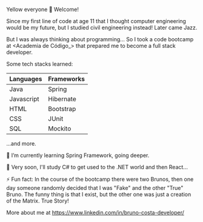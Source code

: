 Yellow everyone 👋 Welcome!

Since my first line of code at age 11 that I thought computer engineering would be my future, but I studied civil engineering instead! Later came Jazz.

But I was always thinking about programming... So I took a code bootcamp at <Academia de Código\_> that prepared me to become a full stack developer.

Some tech stacks learned:

| Languages  | Frameworks |
| ---------- | ---------- |
| Java       | Spring     |
| Javascript | Hibernate  |
| HTML       | Bootstrap  |
| CSS        | JUnit      |
| SQL        | Mockito    |

...and more.

🌱 I’m currently learning Spring Framework, going deeper.

🔭 Very soon, I'll study C# to get used to the .NET world and then React...

⚡ Fun fact: In the course of the bootcamp there were two Brunos, then one day someone randomly decided that I was "Fake" and the other "True" Bruno. The funny thing is that I exist, but the other one was just a creation of the Matrix. True Story!

More about me at https://www.linkedin.com/in/bruno-costa-developer/

<!--
**TheFakeBruno/TheFakeBruno** is a ✨ _special_ ✨ repository because its `README.md` (this file) appears on your GitHub profile.

Here are some ideas to get you started:

- 🔭 I’m currently working on ...
- 🌱 I’m currently learning ...
- 👯 I’m looking to collaborate on ...
- 🤔 I’m looking for help with ...
- 💬 Ask me about ...
- 📫 How to reach me: ...
- 😄 Pronouns: ...
- ⚡ Fun fact: ...
-->

